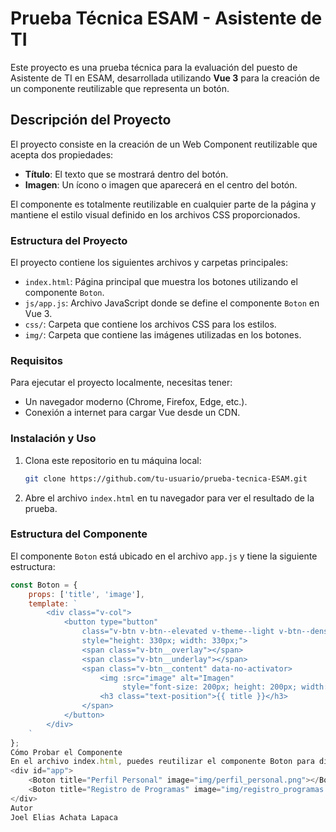 # Prueba Técnica ESAM - Asistente de TI

Este proyecto es una prueba técnica para la evaluación del puesto de Asistente de TI en ESAM, desarrollada utilizando **Vue 3** para la creación de un componente reutilizable que representa un botón.

## Descripción del Proyecto

El proyecto consiste en la creación de un Web Component reutilizable que acepta dos propiedades: 
- **Título**: El texto que se mostrará dentro del botón.
- **Imagen**: Un ícono o imagen que aparecerá en el centro del botón.

El componente es totalmente reutilizable en cualquier parte de la página y mantiene el estilo visual definido en los archivos CSS proporcionados.

### Estructura del Proyecto

El proyecto contiene los siguientes archivos y carpetas principales:

- `index.html`: Página principal que muestra los botones utilizando el componente `Boton`.
- `js/app.js`: Archivo JavaScript donde se define el componente `Boton` en Vue 3.
- `css/`: Carpeta que contiene los archivos CSS para los estilos.
- `img/`: Carpeta que contiene las imágenes utilizadas en los botones.

### Requisitos

Para ejecutar el proyecto localmente, necesitas tener:
- Un navegador moderno (Chrome, Firefox, Edge, etc.).
- Conexión a internet para cargar Vue desde un CDN.

### Instalación y Uso

1. Clona este repositorio en tu máquina local:
    ```bash
    git clone https://github.com/tu-usuario/prueba-tecnica-ESAM.git
    ```

2. Abre el archivo `index.html` en tu navegador para ver el resultado de la prueba.

### Estructura del Componente

El componente `Boton` está ubicado en el archivo `app.js` y tiene la siguiente estructura:

```javascript
const Boton = {
    props: ['title', 'image'],
    template: `
        <div class="v-col">
            <button type="button"
                class="v-btn v-btn--elevated v-theme--light v-btn--density-default v-btn--variant-elevated button-style"
                style="height: 330px; width: 330px;">
                <span class="v-btn__overlay"></span>
                <span class="v-btn__underlay"></span>
                <span class="v-btn__content" data-no-activator>
                    <img :src="image" alt="Imagen"
                         style="font-size: 200px; height: 200px; width: 200px; object-fit: cover;" />
                    <h3 class="text-position">{{ title }}</h3>
                </span>
            </button>
        </div>
    `
};
Cómo Probar el Componente
En el archivo index.html, puedes reutilizar el componente Boton para diferentes secciones de la página pasando las propiedades title e image como en el siguiente ejemplo:
<div id="app">
    <Boton title="Perfil Personal" image="img/perfil_personal.png"></Boton>
    <Boton title="Registro de Programas" image="img/registro_programas.png"></Boton>
</div>
Autor
Joel Elias Achata Lapaca
